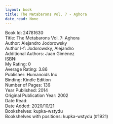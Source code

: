 ```yaml
---
layout: book
title: The Metabarons Vol. 7 - Aghora
date_read: None
---
```


Book Id: 24781630<br />
Title: The Metabarons Vol. 7: Aghora<br />
Author: Alejandro Jodorowsky<br />
Author l-f: Jodorowsky, Alejandro<br />
Additional Authors: Juan Giménez<br />
ISBN: <br />
My Rating: 0<br />
Average Rating: 3.86<br />
Publisher: Humanoids Inc<br />
Binding: Kindle Edition<br />
Number of Pages: 136<br />
Year Published: 2014<br />
Original Publication Year: 2002<br />
Date Read: <br />
Date Added: 2020/10/21<br />
Bookshelves: kupka-wstydu<br />
Bookshelves with positions: kupka-wstydu (#1921)<br />


